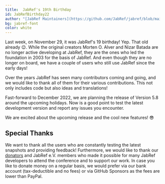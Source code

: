 ```yaml
---
title:  JabRef's 19th Birthday
id: JabRefBirthday22
author: "[JabRef Maintainers](https://github.com/JabRef/jabref/blob/main/MAINTAINERS)"
bg: jabref-font
color: white 
---
```


Last week, on November 29, it was JabRef's 19 birthday! Yep. That old already 😉. While the original creators Morten O. Alver and Nizar Batada are no longer active developing at JabRef, they are the ones who led the foundation in 2003 for the basis of JabRef. And even though they are no longer on board, we have a couple of users who still use JabRef since the early days!

Over the years JabRef has seen many contributors coming and going, and we would like to thank all of them for their various contributions. This not only includes code but also ideas and translations!

Fast-forward to December 2022, we are planning the release of Version 5.8 around the upcoming holidays. Now is a good point to test the latest development version and report any issues you encounter.

We are excited about the upcoming release and the cool new features! 😎

## Special Thanks

We want to thank all the users who are constantly testing the latest snapshots and providing feedback!
Furthermore, we would like to thank our [donators](https://donations.jabref.org) and JabRef e.V. members who made it possible for many JabRef developers to attend the conference and to support our work.
In case you like to donate money on a regular basis, we would prefer via our bank account (tax-deductible and no fees) or via GitHub Sponsors as the fees are lower than PayPal.
